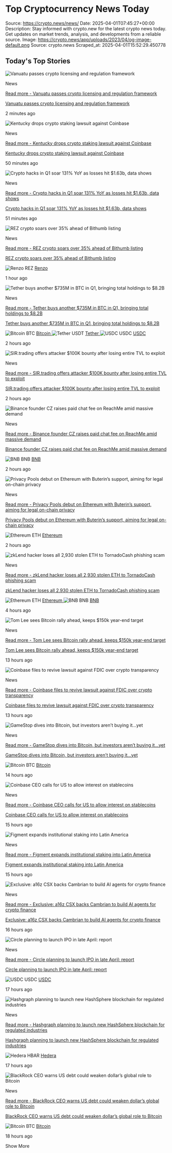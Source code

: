 # Top Cryptocurrency News Today

Source: https://crypto.news/news/
Date: 2025-04-01T07:45:27+00:00
Description: Stay informed with crypto.new for the latest crypto news today. Get updates on market trends, analysis, and developments from a reliable source.
Image: https://crypto.news/app/uploads/2023/04/og-image-default.png
Source: crypto.news
Scraped_at: 2025-04-01T15:52:29.450778

##  Today's Top Stories 

![Vanuatu passes crypto licensing and regulation framework](https://crypto.news/app/uploads/2025/03/crypto-news-The-rise-of-BTCFi-option03-880x523.webp)

News

[ Read more - Vanuatu passes crypto licensing and regulation framework ](https://crypto.news/vanuatu-passes-crypto-licensing-and-regulation-framework/)

[ Vanuatu passes crypto licensing and regulation framework ](https://crypto.news/vanuatu-passes-crypto-licensing-and-regulation-framework/)

2 minutes ago 

![Kentucky drops crypto staking lawsuit against Coinbase](https://crypto.news/app/uploads/2024/12/crypto-news-Coinbase-option01-880x523.webp)

News

[ Read more - Kentucky drops crypto staking lawsuit against Coinbase ](https://crypto.news/kentucky-drops-crypto-staking-lawsuit-against-coinbase/)

[ Kentucky drops crypto staking lawsuit against Coinbase ](https://crypto.news/kentucky-drops-crypto-staking-lawsuit-against-coinbase/)

50 minutes ago 

![Crypto hacks in Q1 soar 131% YoY as losses hit $1.63b, data shows](https://crypto.news/app/uploads/2025/01/crypto-news-Uniting-idealists-and-earners-through-DePIN-is-a-web3-growth-hack-option01-880x523.webp)

News

[ Read more - Crypto hacks in Q1 soar 131% YoY as losses hit $1.63b, data shows ](https://crypto.news/crypto-hacks-in-q1-soar-131-yoy-as-losses-hit-1-63b-data-shows/)

[ Crypto hacks in Q1 soar 131% YoY as losses hit $1.63b, data shows ](https://crypto.news/crypto-hacks-in-q1-soar-131-yoy-as-losses-hit-1-63b-data-shows/)

51 minutes ago 

![REZ crypto soars over 35% ahead of Bithumb listing](https://crypto.news/app/uploads/2025/02/crypto-news-crypto-exchange-option03-880x523.webp)

News

[ Read more - REZ crypto soars over 35% ahead of Bithumb listing ](https://crypto.news/rez-crypto-soars-over-35-ahead-of-bithumb-listing/)

[ REZ crypto soars over 35% ahead of Bithumb listing ](https://crypto.news/rez-crypto-soars-over-35-ahead-of-bithumb-listing/)

![Renzo](https://coin-images.coingecko.com/coins/images/37327/large/renzo_200x200.png?1714025012) REZ  [ Renzo ](/price/renzo/)

1 hour ago 

![Tether buys another $735M in BTC in Q1, bringing total holdings to $8.2B](https://crypto.news/app/uploads/2024/06/crypto-news-Corruption-and-money-laundering-in-Tether-option07-880x523.webp)

News

[ Read more - Tether buys another $735M in BTC in Q1, bringing total holdings to $8.2B ](https://crypto.news/tether-buys-another-735m-in-btc-in-q1-bringing-total-holdings-to-8-2b/)

[ Tether buys another $735M in BTC in Q1, bringing total holdings to $8.2B ](https://crypto.news/tether-buys-another-735m-in-btc-in-q1-bringing-total-holdings-to-8-2b/)

![Bitcoin](https://crypto.news/images/icons/bitcoin.svg) BTC  [ Bitcoin ](/price/bitcoin/) ![Tether](https://coin-images.coingecko.com/coins/images/325/large/Tether.png?1696501661) USDT  [ Tether ](/price/tether/) ![USDC](https://coin-images.coingecko.com/coins/images/6319/large/usdc.png?1696506694) USDC  [ USDC ](/price/usd-coin/)

2 hours ago 

![SIR.trading offers attacker $100K bounty after losing entire TVL to exploit](https://crypto.news/app/uploads/2025/02/cropped-crypto-news-Bitcoin-DeFi-shouldnt-just-be-possible-option02.webp)

News

[ Read more - SIR.trading offers attacker $100K bounty after losing entire TVL to exploit ](https://crypto.news/sir-trading-offers-attacker-100k-bounty-after-losing-entire-tvl-to-exploit/)

[ SIR.trading offers attacker $100K bounty after losing entire TVL to exploit ](https://crypto.news/sir-trading-offers-attacker-100k-bounty-after-losing-entire-tvl-to-exploit/)

2 hours ago 

![Binance founder CZ raises paid chat fee on ReachMe amid massive demand](https://crypto.news/app/uploads/2023/07/crypto-news-Changpeng-Zhao-CZ-low-poly-styl-v5.2-880x525.jpg)

News

[ Read more - Binance founder CZ raises paid chat fee on ReachMe amid massive demand ](https://crypto.news/binance-founder-cz-raises-paid-chat-fee-on-reachme-amid-massive-demand/)

[ Binance founder CZ raises paid chat fee on ReachMe amid massive demand ](https://crypto.news/binance-founder-cz-raises-paid-chat-fee-on-reachme-amid-massive-demand/)

![BNB](https://crypto.news/images/icons/binancecoin.svg) BNB  [ BNB ](/price/bnb/)

2 hours ago 

![Privacy Pools debut on Ethereum with Buterin’s support, aiming for legal on-chain privacy](https://crypto.news/app/uploads/2023/06/Asset-Agnostic-Privacy02-880x525.jpg)

News

[ Read more - Privacy Pools debut on Ethereum with Buterin’s support, aiming for legal on-chain privacy ](https://crypto.news/privacy-pools-debut-on-ethereum-with-buterins-support-aiming-for-legal-on-chain-privacy/)

[ Privacy Pools debut on Ethereum with Buterin’s support, aiming for legal on-chain privacy ](https://crypto.news/privacy-pools-debut-on-ethereum-with-buterins-support-aiming-for-legal-on-chain-privacy/)

![Ethereum](https://crypto.news/images/icons/ethereum.svg) ETH  [ Ethereum ](/price/ethereum/)

2 hours ago 

![zkLend hacker loses all 2,930 stolen ETH to TornadoCash phishing scam](https://crypto.news/app/uploads/2023/12/crypto-news-hacker-watch-on-his-laptop-blue-flame-on-the-screen-matrix-blue-program-code-Decentralization-blockchain-system-background02-880x525.webp)

News

[ Read more - zkLend hacker loses all 2,930 stolen ETH to TornadoCash phishing scam ](https://crypto.news/zklend-hacker-loses-all-2930-stolen-eth-to-tornadocash-phishing-scam/)

[ zkLend hacker loses all 2,930 stolen ETH to TornadoCash phishing scam ](https://crypto.news/zklend-hacker-loses-all-2930-stolen-eth-to-tornadocash-phishing-scam/)

![Ethereum](https://crypto.news/images/icons/ethereum.svg) ETH  [ Ethereum ](/price/ethereum/) ![BNB](https://crypto.news/images/icons/binancecoin.svg) BNB  [ BNB ](/price/bnb/)

4 hours ago 

![Tom Lee sees Bitcoin rally ahead, keeps $150k year-end target](https://crypto.news/app/uploads/2024/08/crypto-news-bull-and-bitcoin-option03-880x523.webp)

News

[ Read more - Tom Lee sees Bitcoin rally ahead, keeps $150k year-end target ](https://crypto.news/tom-lee-sees-bitcoin-rally-ahead-keeps-150k-year-end-target/)

[ Tom Lee sees Bitcoin rally ahead, keeps $150k year-end target ](https://crypto.news/tom-lee-sees-bitcoin-rally-ahead-keeps-150k-year-end-target/)

13 hours ago 

![Coinbase files to revive lawsuit against FDIC over crypto transparency](https://crypto.news/app/uploads/2024/12/crypto-news-Coinbase-option01-880x523.webp)

News

[ Read more - Coinbase files to revive lawsuit against FDIC over crypto transparency ](https://crypto.news/coinbase-files-to-revive-lawsuit-against-fdic-over-crypto-transparency/)

[ Coinbase files to revive lawsuit against FDIC over crypto transparency ](https://crypto.news/coinbase-files-to-revive-lawsuit-against-fdic-over-crypto-transparency/)

13 hours ago 

![GameStop dives into Bitcoin, but investors aren’t buying it…yet](https://crypto.news/app/uploads/2024/01/crypto-news-gamestop-option04-880x525.webp)

News

[ Read more - GameStop dives into Bitcoin, but investors aren’t buying it…yet ](https://crypto.news/gamestop-dives-into-bitcoin-but-investors-arent-buying-it-yet/)

[ GameStop dives into Bitcoin, but investors aren’t buying it…yet ](https://crypto.news/gamestop-dives-into-bitcoin-but-investors-arent-buying-it-yet/)

![Bitcoin](https://crypto.news/images/icons/bitcoin.svg) BTC  [ Bitcoin ](/price/bitcoin/)

14 hours ago 

![Coinbase CEO calls for US to allow interest on stablecoins](https://crypto.news/app/uploads/2023/09/crypto-news-Brian-Armstrong01-880x525.png)

News

[ Read more - Coinbase CEO calls for US to allow interest on stablecoins ](https://crypto.news/coinbase-ceo-calls-for-us-to-allow-interest-on-stablecoins/)

[ Coinbase CEO calls for US to allow interest on stablecoins ](https://crypto.news/coinbase-ceo-calls-for-us-to-allow-interest-on-stablecoins/)

15 hours ago 

![Figment expands institutional staking into Latin America](https://crypto.news/app/uploads/2024/03/crypto-news-staking-option02-880x525.webp)

News

[ Read more - Figment expands institutional staking into Latin America ](https://crypto.news/figment-expands-institutional-staking-into-latin-america/)

[ Figment expands institutional staking into Latin America ](https://crypto.news/figment-expands-institutional-staking-into-latin-america/)

15 hours ago 

![Exclusive: a16z CSX backs Cambrian to build AI agents for crypto finance](https://crypto.news/app/uploads/2025/02/crypto-news-Building-the-next-gen-creator-economy-with-AI-agents-option04-880x523.webp)

News

[ Read more - Exclusive: a16z CSX backs Cambrian to build AI agents for crypto finance ](https://crypto.news/exclusive-a16z-backs-cambrian-to-build-ai-agents-for-crypto-finance/)

[ Exclusive: a16z CSX backs Cambrian to build AI agents for crypto finance ](https://crypto.news/exclusive-a16z-backs-cambrian-to-build-ai-agents-for-crypto-finance/)

16 hours ago 

![Circle planning to launch IPO in late April: report](https://crypto.news/app/uploads/2024/03/crypto-news-USDC-option01-880x525.webp)

News

[ Read more - Circle planning to launch IPO in late April: report ](https://crypto.news/circle-planning-to-launch-ipo-in-late-april-report/)

[ Circle planning to launch IPO in late April: report ](https://crypto.news/circle-planning-to-launch-ipo-in-late-april-report/)

![USDC](https://coin-images.coingecko.com/coins/images/6319/large/usdc.png?1696506694) USDC  [ USDC ](/price/usd-coin/)

17 hours ago 

![Hashgraph planning to launch new HashSphere blockchain for regulated industries ](https://crypto.news/app/uploads/2024/12/crypto-news-forums-blockchain-events-option06-880x523.webp)

News

[ Read more - Hashgraph planning to launch new HashSphere blockchain for regulated industries ](https://crypto.news/hashgraph-planning-to-launch-new-hashsphere-blockchain-for-regulated-industries/)

[ Hashgraph planning to launch new HashSphere blockchain for regulated industries ](https://crypto.news/hashgraph-planning-to-launch-new-hashsphere-blockchain-for-regulated-industries/)

![Hedera](https://coin-images.coingecko.com/coins/images/3688/large/hbar.png?1696504364) HBAR  [ Hedera ](/price/hedera/)

17 hours ago 

![BlackRock CEO warns US debt could weaken dollar’s global role to Bitcoin](https://crypto.news/app/uploads/2024/12/crypto-news-BlackRock-Bitcoin-option01-880x523.webp)

News

[ Read more - BlackRock CEO warns US debt could weaken dollar’s global role to Bitcoin ](https://crypto.news/blackrock-ceo-warns-us-debt-could-weaken-dollars-global-role-to-bitcoin/)

[ BlackRock CEO warns US debt could weaken dollar’s global role to Bitcoin ](https://crypto.news/blackrock-ceo-warns-us-debt-could-weaken-dollars-global-role-to-bitcoin/)

![Bitcoin](https://crypto.news/images/icons/bitcoin.svg) BTC  [ Bitcoin ](/price/bitcoin/)

18 hours ago 

Show More
